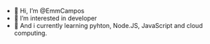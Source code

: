 - 👋 Hi, I’m @EmmCampos
- 👀 I’m interested in developer
- 🌱 And i currently learning pyhton, Node.JS, JavaScript and cloud computing.

<!---
EmmCampos/EmmCampos is a ✨ special ✨ repository because its `README.md` (this file) appears on your GitHub profile.
You can click the Preview link to take a look at your changes.
--->

